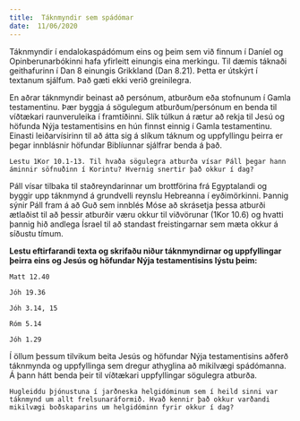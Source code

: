 ```yaml
---
title:  Táknmyndir sem spádómar
date:  11/06/2020
---
```


Táknmyndir í endalokaspádómum eins og þeim sem við finnum í Daníel og Opinberunarbókinni hafa yfirleitt einungis eina merkingu. Til dæmis táknaði geithafurinn í Dan 8 einungis Grikkland (Dan 8.21). Þetta er útskýrt í textanum sjálfum. Það gæti ekki verið greinilegra.

En aðrar táknmyndir beinast að persónum, atburðum eða stofnunum í Gamla testamentinu. Þær byggja á sögulegum atburðum/persónum en benda til víðtækari raunveruleika í framtíðinni. Slík túlkun á rætur að rekja til Jesú og höfunda Nýja testamentisins en hún finnst einnig í Gamla testamentinu. Einasti leiðarvísirinn til að átta sig á slíkum táknum og uppfyllingu þeirra er þegar innblásnir höfundar Biblíunnar sjálfrar benda á það.

`Lestu 1Kor 10.1-13. Til hvaða sögulegra atburða vísar Páll þegar hann áminnir söfnuðinn í Korintu? Hvernig snertir það okkur í dag?`

Páll vísar tilbaka til staðreyndarinnar um brottförina frá Egyptalandi og byggir upp táknmynd á grundvelli reynslu Hebreanna í eyðimörkinni. Þannig sýnir Páll fram á að Guð sem innblés Móse að skrásetja þessa atburði ætlaðist til að þessir atburðir væru okkur til viðvörunar (1Kor 10.6) og hvatti þannig hið andlega Ísrael til að standast freistingarnar sem mæta okkur á síðustu tímum.

**Lestu eftirfarandi texta og skrifaðu niður táknmyndirnar og uppfyllingar þeirra eins og Jesús og höfundar Nýja testamentisins lýstu þeim:**

`Matt 12.40`

`Jóh 19.36`

`Jóh 3.14, 15`

`Róm 5.14`

`Jóh 1.29`

Í öllum þessum tilvikum beita Jesús og höfundar Nýja testamentisins aðferð táknmynda og uppfyllinga sem dregur athyglina að mikilvægi spádómanna. Á þann hátt benda þeir til víðtækari uppfyllingar sögulegra atburða.

`Hugleiddu þjónustuna í jarðneska helgidóminum sem í heild sinni var táknmynd um allt frelsunaráformið. Hvað kennir það okkur varðandi mikilvægi boðskaparins um helgidóminn fyrir okkur í dag?`
